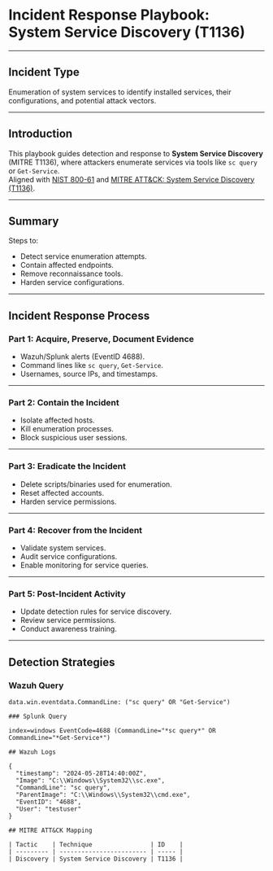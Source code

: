# Incident Response Playbook: System Service Discovery (T1136)

---

## Incident Type

Enumeration of system services to identify installed services, their configurations, and potential attack vectors.

---

## Introduction

This playbook guides detection and response to **System Service Discovery** (MITRE T1136), where attackers enumerate services via tools like `sc query` or `Get-Service`.  
Aligned with [NIST 800-61](https://nvlpubs.nist.gov/nistpubs/SpecialPublications/NIST.SP.800-61r2.pdf) and [MITRE ATT&CK: System Service Discovery (T1136)](https://attack.mitre.org/techniques/T1136/).

---

## Summary

Steps to:

- Detect service enumeration attempts.
- Contain affected endpoints.
- Remove reconnaissance tools.
- Harden service configurations.

---

## Incident Response Process

### Part 1: Acquire, Preserve, Document Evidence

- Wazuh/Splunk alerts (EventID 4688).
- Command lines like `sc query`, `Get-Service`.
- Usernames, source IPs, and timestamps.

---

### Part 2: Contain the Incident

- Isolate affected hosts.
- Kill enumeration processes.
- Block suspicious user sessions.

---

### Part 3: Eradicate the Incident

- Delete scripts/binaries used for enumeration.
- Reset affected accounts.
- Harden service permissions.

---

### Part 4: Recover from the Incident

- Validate system services.
- Audit service configurations.
- Enable monitoring for service queries.

---

### Part 5: Post-Incident Activity

- Update detection rules for service discovery.
- Review service permissions.
- Conduct awareness training.

---

## Detection Strategies

### Wazuh Query

```kql
data.win.eventdata.CommandLine: ("sc query" OR "Get-Service")

### Splunk Query

index=windows EventCode=4688 (CommandLine="*sc query*" OR CommandLine="*Get-Service*")

## Wazuh Logs

{
  "timestamp": "2024-05-28T14:40:00Z",
  "Image": "C:\\Windows\\System32\\sc.exe",
  "CommandLine": "sc query",
  "ParentImage": "C:\\Windows\\System32\\cmd.exe",
  "EventID": "4688",
  "User": "testuser"
}

## MITRE ATT&CK Mapping

| Tactic    | Technique                | ID    |
| --------- | ------------------------ | ----- |
| Discovery | System Service Discovery | T1136 |

